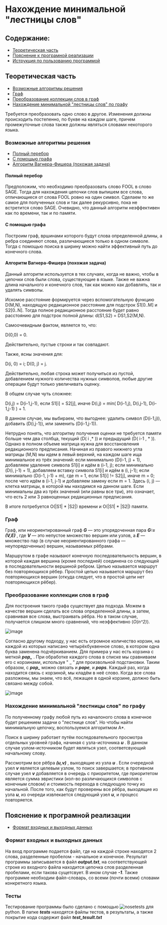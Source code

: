 # Нахождение минимальной "лестницы слов"

## Содержание:
 * [Теоретическая часть](#Теоретическая-часть)
 * [Пояснение к програмной реализации](#Пояснение-к-програмной-реализации)
 * [Иструкция по пользованию программой](#Иструкция-по-пользованию-программой)
 
## Теоретическая часть
  * [Возможные алгоритмы решения](#Возможные-алгоритмы-решения)
  * [Граф](#Граф)
  * [Преобразование коллекции слов в граф](#Преобразование-коллекции-слов-в-граф)
  * [Нахождение минимальной "лестницы слов" по графу](#Нахождение-минимальной-лестницы-слов-по-графу)


Требуется преобразовать одно слово в другое. Изменения должны происходить постепенно, по букве на каждом шаге, причем промежуточные слова также должны являться словами некоторого языка.

### Возможные алгоритмы решения
  * [Полный перебор](#Полный-перебор)
  * [С помощью графа](#С-помощью-графа)
  * [Алгоритм Вагнера-Фишера (похожая задача)](#Алгоритм-Вагнера-Фишера)
  
 
 #### Полный перебор
 Предположим, что необходимо преобразовать слово FOOL в слово SAGE. Тогда для нахождения цепочки слов выпишем все слова, отличающиеся от слова FOOL ровно на один символ. Сделаем то же самое для полученных слов и так далее рекурсивно, пока не встретится слово SAGE. Очевидно, что данный алгоритм неэффективен как по времени, так и по памяти.
 
 #### С помощью графа
 Построим граф, вршинами которого будут слова определенной длины, а ребра соединяют слова, различающиеся только в одном символе. Тогда с помощью поиска в ширину можно найти эффективный путь до конечного слова.
 
#### Алгоритм Вагнера-Фишера (похожая задача)
Данный алгоритм используется в тех случаях, когда не важно, чтобы в цепочки слов были слова, существующие в языке. Также не важна длина начального и конечного слов, так как можно как добавлять, так и удалять символы.

Искомое расстояние формируется через вспомогательную функцию D(M,N), находящую редакционное расстояние для подстрок S1[0..M] и S2[0..N]. Тогда полное редакционное расстояние будет равно расстоянию для подстрок полной длины: d(S1,S2) = DS1,S2(M,N).

Самоочевидным фактом, является то, что:

D(0,0) = 0. 

Действительно, пустые строки и так совпадают.

Также, ясны значения для:

D(i, 0) = i;
D(0, j) = j.

Действительно, любая строка может получиться из пустой, добавлением нужного количества нужных символов, любые другие операции будут только увеличивать оценку.

В общем случае чуть сложнее:

D(i,j) = D(i-1,j-1), если S1[i] = S2[j],
иначе D(i,j) = min( D(i-1,j), D(i,j-1), D(i-1,j-1) ) + 1.

В данном случае, мы выбираем, что выгоднее: удалить символ (D(i-1,j)), добавить (D(i,j-1)), или заменить (D(i-1,j-1)).

Нетрудно понять, что алгоритму получения оценки не требуется памяти больше чем два столбца, текущий (D( i  ,* )) и предыдущий (D( i-1 , * )). Однако в полном объеме матрица нужна для восстановления редакционного предписания. Начиная из правого нижнего угла матрицы (M,N) мы идем в левый верхний, на каждом шаге ища минимальное из трёх значений:
если минимально (D(i-1, j) + 1), добавляем удаление символа S1[i] и идём в (i-1, j);
если минимально (D(i, j-1) + 1), добавляем вставку символа S1[i] и идём в (i, j-1);
если минимально (D(i-1, j-1) + m), где m = 1, если S1[i] != S2[j], иначе m = 0; после чего идём в (i-1, j-1) и добавляем замену если m = 1.
Здесь (i, j) — клетка матрицы, в которой мы находимся на данном шаге. Если минимальны два из трёх значений (или равны все три), это означает, что есть 2 или 3 равноценных редакционных предписания.

В итоге потребуется O(|S1| * |S2|) времени и O(|S1| * |S2|) памяти.

### Граф

Граф, или неориентированный граф ***G*** — это упорядоченная пара ***G:=(V,E)*** , где ***V*** — это непустое множество вершин или узлов, а ***E*** — множество пар (в случае неориентированного графа — неупорядоченных) вершин, называемых рёбрами.

Маршрутом в графе называют конечную последовательность вершин, в которой каждая вершина (кроме последней) соединена со следующей в последовательности вершиной ребром. Цепью называется маршрут без повторяющихся рёбер. Простой цепью называется маршрут без повторяющихся вершин (откуда следует, что в простой цепи нет повторяющихся рёбер).

### Преобразование коллекции слов в граф

Для построения такого графа существует два подхода. Можем в качестве вершин сделать все слова определенной длины, а затем, сравнивая все слова, выстраивать рёбра. Но в таком случае, получается слишком много сравнений, что неэффективно (*O(n^2)*).

![image](https://aliev.me/runestone/static/pythonds/_images/wordgraph.png)

Согласно другому подходу, у нас есть огромное количество корзин, на каждой из которых написано четырёхбуквенное слово, в котором одна буква заменена подчёркиванием. Для примера у нас есть корзина с меткой ***pop_*** . При обработке каждого слова в списке мы сравниваем его с корзинами, используя " _ " для произвольной подстановки. Таким образом, с ***pop_*** можно связать и ***pope***, и ***pops***. Каждый раз, когда находится связь с корзиной, мы кладём в неё слово. Когда все слова разложены, мы знаем, что всё, лежащее в одной корзине, должно быть связано между собой.

![image](https://aliev.me/runestone/static/pythonds/_images/wordbuckets.png)

### Нахождение минимальной "лестницы слов" по графу

По полученному графу любой путь из началоного слова в конечное будет решением задачи о "лестнице слов". Но чтобы найти минимальную цепочку, воспользуемся алгоритмом А*.

Поиск в ширину работает путём последовательного просмотра отдельных уровней графа, начиная с узла-источника ***u*** . В данном случае узлом-источником будет являться узел, соответсвующий начальному слову.

Рассмотрим все рёбра ***(u,v)*** , выходящие из узла ***u*** . Если очередной узел ***v*** является целевым узлом, то поиск завершается; в противном случае узел ***v*** добавляется в очередь с приоритетом, где приоритетом является сумма эвристики (кол-во различающихся символов с конечным словом) и стоимость перехода в следующую точку из начальной. После того, как будут проверены все рёбра, выходящие из узла ***u***, из очереди извлекается следующий узел ***u***, и процесс повторяется.


## Пояснение к програмной реализации
 * [Формат входных и выходных данных](#Формат-входных-и-выходных-данных)
 
### Формат входных и выходных данных

На вход программе подается файл, где на каждой строке находятся 2 слова, разделенные пробелом - начальное и конечное. Результат программы записывается в файл ***output.txt***, на соответствующей строке из входного файла находится цепочка слов разделенная пробелами, если такова сущетсвует. В ином случае ***-1***.
Также программе необходим файл-словарь, со всеми (почти всеми) словами конкретного языка.

### Тесты

Тестирование программы было сделано с помощью ![nosetests](http://nose.readthedocs.io/en/latest/) для python.
В папке ***tests*** находятся файлы тестов, в результаты, а также покрытие кода содержит файл ***test_tesult.txt*** 
